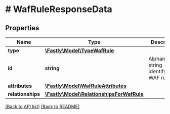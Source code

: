 # # WafRuleResponseData

## Properties

Name | Type | Description | Notes
------------ | ------------- | ------------- | -------------
**type** | [**\Fastly\Model\TypeWafRule**](TypeWafRule.md) |  | [optional] 
**id** | **string** | Alphanumeric string identifying a WAF rule. | [optional] [readonly] 
**attributes** | [**\Fastly\Model\WafRuleAttributes**](WafRuleAttributes.md) |  | [optional] 
**relationships** | [**\Fastly\Model\RelationshipsForWafRule**](RelationshipsForWafRule.md) |  | [optional] 


[[Back to API list]](../../README.md#endpoints) [[Back to README]](../../README.md)
